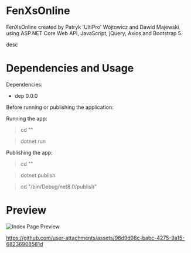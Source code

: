 # FenXsOnline
FenXsOnline created by Patryk 'UltiPro' Wójtowicz and Dawid Majewski using ASP.NET Core Web API, JavaScript, jQuery, Axios and Bootstrap 5.

desc

# Dependencies and Usage

Dependencies:

<ul>
  <li>dep 0.0.0</li>
</ul>

Before running or publishing the application:

> 

Running the app:

> cd ""

> dotnet run

Publishing the app:

> cd ""

> dotnet publish

> cd "/bin/Debug/net8.0/publish"

# Preview

![Index Page Preview](/screenshots/IndexPage.gif)

https://github.com/user-attachments/assets/96d9d98c-babc-4275-9a15-68236908581d
